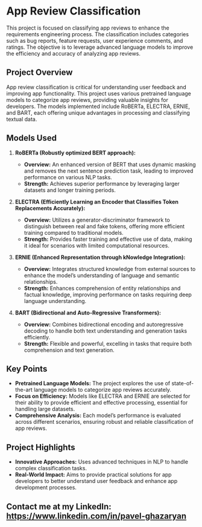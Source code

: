 # App Review Classification

This project is focused on classifying app reviews to enhance the requirements engineering process. The classification includes categories such as bug reports, feature requests, user experience comments, and ratings. The objective is to leverage advanced language models to improve the efficiency and accuracy of analyzing app reviews.

## Project Overview

App review classification is critical for understanding user feedback and improving app functionality. This project uses various pretrained language models to categorize app reviews, providing valuable insights for developers. The models implemented include RoBERTa, ELECTRA, ERNIE, and BART, each offering unique advantages in processing and classifying textual data.

## Models Used

1. **RoBERTa (Robustly optimized BERT approach):**
   - **Overview:** An enhanced version of BERT that uses dynamic masking and removes the next sentence prediction task, leading to improved performance on various NLP tasks.
   - **Strength:** Achieves superior performance by leveraging larger datasets and longer training periods.

2. **ELECTRA (Efficiently Learning an Encoder that Classifies Token Replacements Accurately):**
   - **Overview:** Utilizes a generator-discriminator framework to distinguish between real and fake tokens, offering more efficient training compared to traditional models.
   - **Strength:** Provides faster training and effective use of data, making it ideal for scenarios with limited computational resources.

3. **ERNIE (Enhanced Representation through kNowledge Integration):**
   - **Overview:** Integrates structured knowledge from external sources to enhance the model’s understanding of language and semantic relationships.
   - **Strength:** Enhances comprehension of entity relationships and factual knowledge, improving performance on tasks requiring deep language understanding.

4. **BART (Bidirectional and Auto-Regressive Transformers):**
   - **Overview:** Combines bidirectional encoding and autoregressive decoding to handle both text understanding and generation tasks efficiently.
   - **Strength:** Flexible and powerful, excelling in tasks that require both comprehension and text generation.

## Key Points

- **Pretrained Language Models:** The project explores the use of state-of-the-art language models to categorize app reviews accurately.
- **Focus on Efficiency:** Models like ELECTRA and ERNIE are selected for their ability to provide efficient and effective processing, essential for handling large datasets.
- **Comprehensive Analysis:** Each model’s performance is evaluated across different scenarios, ensuring robust and reliable classification of app reviews.

## Project Highlights

- **Innovative Approaches:** Uses advanced techniques in NLP to handle complex classification tasks.
- **Real-World Impact:** Aims to provide practical solutions for app developers to better understand user feedback and enhance app development processes.

## Contact me at my LinkedIn: https://www.linkedin.com/in/pavel-ghazaryan
